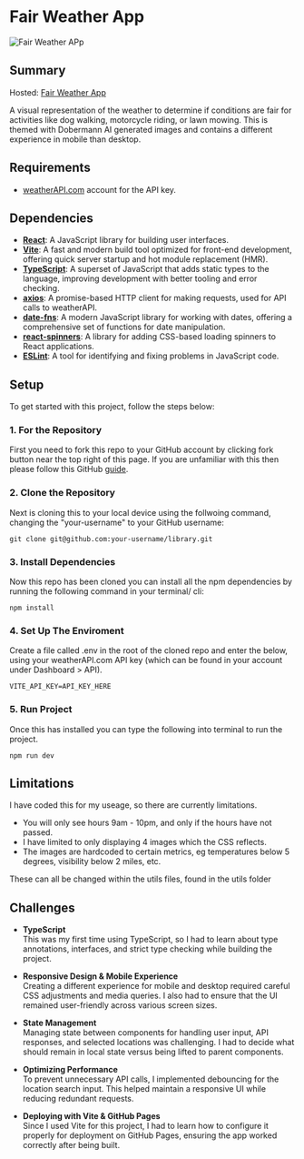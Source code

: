 # Fair Weather App

![Fair Weather APp](demo.gif)

## Summary

Hosted: [Fair Weather App](https://blurryq.github.io/fair-weather-app/)

A visual representation of the weather to determine if conditions are fair for activities like dog walking, motorcycle riding, or lawn mowing. This is themed with Dobermann AI generated images and contains a different experience in mobile than desktop.

## Requirements

- [weatherAPI.com](https://www.weatherapi.com/) account for the API key.

## Dependencies

- **[React](https://react.dev/)**: A JavaScript library for building user interfaces.
- **[Vite](https://vitejs.dev/)**: A fast and modern build tool optimized for front-end development, offering quick server startup and hot module replacement (HMR).
- **[TypeScript](https://www.typescriptlang.org/)**: A superset of JavaScript that adds static types to the language, improving development with better tooling and error checking.
- **[axios](https://axios-http.com/)**: A promise-based HTTP client for making requests, used for API calls to weatherAPI.
- **[date-fns](https://date-fns.org/)**: A modern JavaScript library for working with dates, offering a comprehensive set of functions for date manipulation.
- **[react-spinners](https://www.reactspinners.com/)**: A library for adding CSS-based loading spinners to React applications.
- **[ESLint](https://eslint.org/)**: A tool for identifying and fixing problems in JavaScript code.

## Setup

To get started with this project, follow the steps below:

### 1. For the Repository

First you need to fork this repo to your GitHub account by clicking fork button near the top right of this page. If you are unfamiliar with this then please follow this GitHub [guide](https://docs.github.com/en/pull-requests/collaborating-with-pull-requests/working-with-forks/fork-a-repo).

### 2. Clone the Repository

Next is cloning this to your local device using the follwoing command, changing the "your-username" to your GitHub username:

```
git clone git@github.com:your-username/library.git
```

### 3. Install Dependencies

Now this repo has been cloned you can install all the npm dependencies by running the following command in your terminal/ cli:

```
npm install
```

### 4. Set Up The Enviroment

Create a file called .env in the root of the cloned repo and enter the below, using your weatherAPI.com API key (which can be found in your account under Dashboard > API).

```
VITE_API_KEY=API_KEY_HERE
```

### 5. Run Project

Once this has installed you can type the following into terminal to run the project.

```
npm run dev
```

## Limitations

I have coded this for my useage, so there are currently limitations.

- You will only see hours 9am - 10pm, and only if the hours have not passed.
- I have limited to only displaying 4 images which the CSS reflects.
- The images are hardcoded to certain metrics, eg temperatures below 5 degrees, visibility below 2 miles, etc.

These can all be changed within the utils files, found in the utils folder

## Challenges

- **TypeScript**  
  This was my first time using TypeScript, so I had to learn about type annotations, interfaces, and strict type checking while building the project.

- **Responsive Design & Mobile Experience**  
  Creating a different experience for mobile and desktop required careful CSS adjustments and media queries. I also had to ensure that the UI remained user-friendly across various screen sizes.

- **State Management**  
  Managing state between components for handling user input, API responses, and selected locations was challenging. I had to decide what should remain in local state versus being lifted to parent components.

- **Optimizing Performance**  
  To prevent unnecessary API calls, I implemented debouncing for the location search input. This helped maintain a responsive UI while reducing redundant requests.

- **Deploying with Vite & GitHub Pages**  
  Since I used Vite for this project, I had to learn how to configure it properly for deployment on GitHub Pages, ensuring the app worked correctly after being built.
